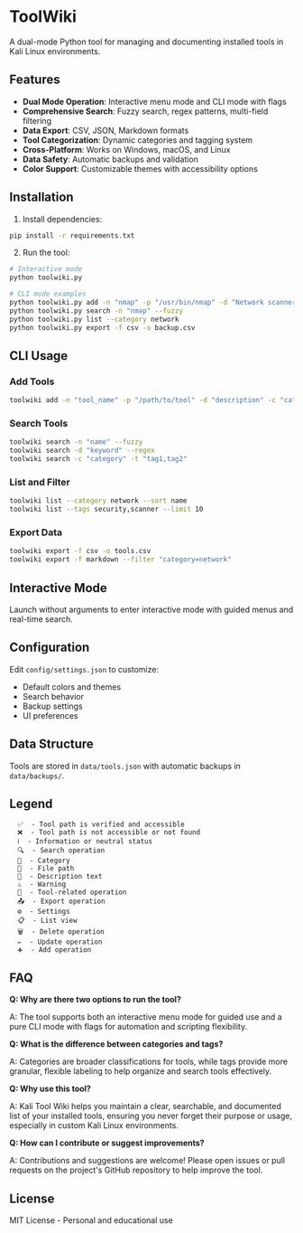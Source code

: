# ToolWiki

A dual-mode Python tool for managing and documenting installed tools in Kali Linux environments.

## Features

- **Dual Mode Operation**: Interactive menu mode and CLI mode with flags
- **Comprehensive Search**: Fuzzy search, regex patterns, multi-field filtering
- **Data Export**: CSV, JSON, Markdown formats
- **Tool Categorization**: Dynamic categories and tagging system
- **Cross-Platform**: Works on Windows, macOS, and Linux
- **Data Safety**: Automatic backups and validation
- **Color Support**: Customizable themes with accessibility options

## Installation

1. Install dependencies:
```bash
pip install -r requirements.txt
```

2. Run the tool:
```bash
# Interactive mode
python toolwiki.py

# CLI mode examples
python toolwiki.py add -n "nmap" -p "/usr/bin/nmap" -d "Network scanner"
python toolwiki.py search -n "nmap" --fuzzy
python toolwiki.py list --category network
python toolwiki.py export -f csv -o backup.csv
```

## CLI Usage

### Add Tools
```bash
toolwiki add -n "tool_name" -p "/path/to/tool" -d "description" -c "category"
```

### Search Tools
```bash
toolwiki search -n "name" --fuzzy
toolwiki search -d "keyword" --regex
toolwiki search -c "category" -t "tag1,tag2"
```

### List and Filter
```bash
toolwiki list --category network --sort name
toolwiki list --tags security,scanner --limit 10
```

### Export Data
```bash
toolwiki export -f csv -o tools.csv
toolwiki export -f markdown --filter "category=network"
```

## Interactive Mode

Launch without arguments to enter interactive mode with guided menus and real-time search.

## Configuration

Edit `config/settings.json` to customize:
- Default colors and themes
- Search behavior
- Backup settings
- UI preferences

## Data Structure

Tools are stored in `data/tools.json` with automatic backups in `data/backups/`.

## Legend
```
  ✅  - Tool path is verified and accessible
  ❌  - Tool path is not accessible or not found
  ℹ️  - Information or neutral status
  🔍  - Search operation
  📁  - Category
  📍  - File path
  💬  - Description text
  ⚠️  - Warning
  🔧  - Tool-related operation
  📤  - Export operation
  ⚙️  - Settings
  📋  - List view
  🗑️  - Delete operation
  ✏️  - Update operation
  ➕  - Add operation
```

## FAQ

**Q: Why are there two options to run the tool?**

A: The tool supports both an interactive menu mode for guided use and a pure CLI mode with flags for automation and scripting flexibility.

**Q: What is the difference between categories and tags?**

A: Categories are broader classifications for tools, while tags provide more granular, flexible labeling to help organize and search tools effectively.

**Q: Why use this tool?**

A: Kali Tool Wiki helps you maintain a clear, searchable, and documented list of your installed tools, ensuring you never forget their purpose or usage, especially in custom Kali Linux environments.

**Q: How can I contribute or suggest improvements?**

A: Contributions and suggestions are welcome! Please open issues or pull requests on the project's GitHub repository to help improve the tool.

## License

MIT License - Personal and educational use
